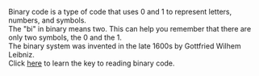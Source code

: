 Binary code is a type of code that uses 0 and 1 to represent letters, numbers, and symbols.  
The "bi" in binary means two. This can help you remember that there are only two symbols, the 0 and the 1.  
The binary system was invented in the late 1600s by Gottfried Wilhem Leibniz.  
Click [here](start.md) to learn the key to reading binary code.   
